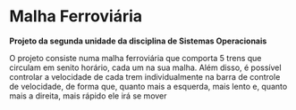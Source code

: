 # Malha Ferroviária
**Projeto da segunda unidade da disciplina de Sistemas Operacionais**

O projeto consiste numa malha ferroviária que comporta 5 trens que circulam em senito horário, cada um na sua malha. Além disso, é possível controlar a velocidade de cada trem individualmente na barra de controle de velocidade, de forma que, quanto mais a esquerda, mais lento e, quanto mais a direita, mais rápido ele irá se mover
